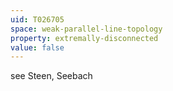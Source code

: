 ```yaml
---
uid: T026705
space: weak-parallel-line-topology
property: extremally-disconnected
value: false
---
```

see Steen, Seebach

